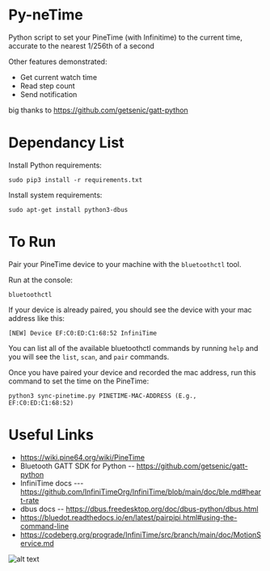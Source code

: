 

# Py-neTime
Python script to set your PineTime (with Infinitime) to the current time, accurate to the nearest 1/256th of a second

Other features demonstrated:

  - Get current watch time
  - Read step count
  - Send notification

big thanks to https://github.com/getsenic/gatt-python

# Dependancy List

Install Python requirements:

```console
sudo pip3 install -r requirements.txt
```

Install system requirements:

```console
sudo apt-get install python3-dbus
```


# To Run

Pair your PineTime device to your machine with the `bluetoothctl` tool.

Run at the console:

```console
bluetoothctl
```

If your device is already paired, you should see the device with your mac address like this:

```console
[NEW] Device EF:C0:ED:C1:68:52 InfiniTime
```

You can list all of the available bluetoothctl commands by running `help` and you will see the `list`, `scan`, and `pair` commands.

Once you have paired your device and recorded the mac address, run this command to set the time on the PineTime:

```console
python3 sync-pinetime.py PINETIME-MAC-ADDRESS (E.g., EF:C0:ED:C1:68:52)
```

# Useful Links

  - https://wiki.pine64.org/wiki/PineTime
  - Bluetooth GATT SDK for Python -- https://github.com/getsenic/gatt-python
  - InfiniTime docs --- https://github.com/InfiniTimeOrg/InfiniTime/blob/main/doc/ble.md#heart-rate
  - dbus docs -- https://dbus.freedesktop.org/doc/dbus-python/dbus.html
  - https://bluedot.readthedocs.io/en/latest/pairpipi.html#using-the-command-line
  - https://codeberg.org/prograde/InfiniTime/src/branch/main/doc/MotionService.md


![alt text](https://ironrobin.net/clover/droppy/$/PZvVn)

